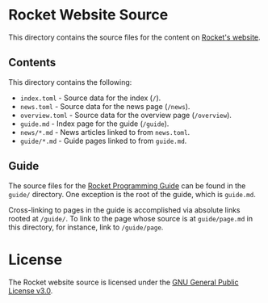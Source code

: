 # Rocket Website Source

This directory contains the source files for the content on [Rocket's
website](https://rocket.rs).

## Contents

This directory contains the following:

  * `index.toml` - Source data for the index (`/`).
  * `news.toml` - Source data for the news page (`/news`).
  * `overview.toml` - Source data for the overview page (`/overview`).
  * `guide.md` - Index page for the guide (`/guide`).
  * `news/*.md` - News articles linked to from `news.toml`.
  * `guide/*.md` - Guide pages linked to from `guide.md`.

## Guide

The source files for the [Rocket Programming Guide](https://rocket.rs/guide/)
can be found in the `guide/` directory. One exception is the root of the guide,
which is `guide.md`.

Cross-linking to pages in the guide is accomplished via absolute links rooted at
`/guide/`. To link to the page whose source is at `guide/page.md` in this
directory, for instance, link to `/guide/page`.

# License

The Rocket website source is licensed under the [GNU General Public License v3.0](LICENSE).
